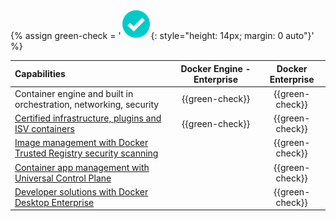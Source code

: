 {% assign green-check = '![yes](/images/green-check.svg){: style="height: 14px; margin: 0 auto"}' %}

|  Capabilities                                                                    | Docker Engine - Enterprise | Docker Enterprise |
|:---------------------------------------------------------------------|:-------------------------:|:----------------------------:|
| Container engine and built in orchestration, networking, security | {{green-check}}          | {{green-check}}             |
| [Certified infrastructure, plugins and ISV containers](../ee/supported-platforms/#docker-enterprise)              | {{green-check}}          | {{green-check}}             |
| [Image management with Docker Trusted Registry security scanning](../ee/dtr/user/manage-images/scan-images-for-vulnerabilities/)  |                          | {{green-check}}             |
| [Container app management with Universal Control Plane](../ee/ucp/)              |                          | {{green-check}}             |
| [Developer solutions with Docker Desktop Enterprise](../ee/desktop/)                           |                        | {{green-check}}             |
